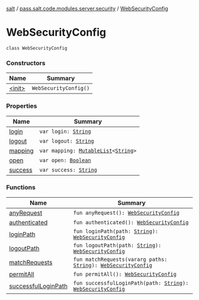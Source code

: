 [salt](../../index.md) / [pass.salt.code.modules.server.security](../index.md) / [WebSecurityConfig](./index.md)

# WebSecurityConfig

`class WebSecurityConfig`

### Constructors

| Name | Summary |
|---|---|
| [&lt;init&gt;](-init-.md) | `WebSecurityConfig()` |

### Properties

| Name | Summary |
|---|---|
| [login](login.md) | `var login: `[`String`](https://kotlinlang.org/api/latest/jvm/stdlib/kotlin/-string/index.html) |
| [logout](logout.md) | `var logout: `[`String`](https://kotlinlang.org/api/latest/jvm/stdlib/kotlin/-string/index.html) |
| [mapping](mapping.md) | `var mapping: `[`MutableList`](https://kotlinlang.org/api/latest/jvm/stdlib/kotlin.collections/-mutable-list/index.html)`<`[`String`](https://kotlinlang.org/api/latest/jvm/stdlib/kotlin/-string/index.html)`>` |
| [open](open.md) | `var open: `[`Boolean`](https://kotlinlang.org/api/latest/jvm/stdlib/kotlin/-boolean/index.html) |
| [success](success.md) | `var success: `[`String`](https://kotlinlang.org/api/latest/jvm/stdlib/kotlin/-string/index.html) |

### Functions

| Name | Summary |
|---|---|
| [anyRequest](any-request.md) | `fun anyRequest(): `[`WebSecurityConfig`](./index.md) |
| [authenticated](authenticated.md) | `fun authenticated(): `[`WebSecurityConfig`](./index.md) |
| [loginPath](login-path.md) | `fun loginPath(path: `[`String`](https://kotlinlang.org/api/latest/jvm/stdlib/kotlin/-string/index.html)`): `[`WebSecurityConfig`](./index.md) |
| [logoutPath](logout-path.md) | `fun logoutPath(path: `[`String`](https://kotlinlang.org/api/latest/jvm/stdlib/kotlin/-string/index.html)`): `[`WebSecurityConfig`](./index.md) |
| [matchRequests](match-requests.md) | `fun matchRequests(vararg paths: `[`String`](https://kotlinlang.org/api/latest/jvm/stdlib/kotlin/-string/index.html)`): `[`WebSecurityConfig`](./index.md) |
| [permitAll](permit-all.md) | `fun permitAll(): `[`WebSecurityConfig`](./index.md) |
| [successfulLoginPath](successful-login-path.md) | `fun successfulLoginPath(path: `[`String`](https://kotlinlang.org/api/latest/jvm/stdlib/kotlin/-string/index.html)`): `[`WebSecurityConfig`](./index.md) |
